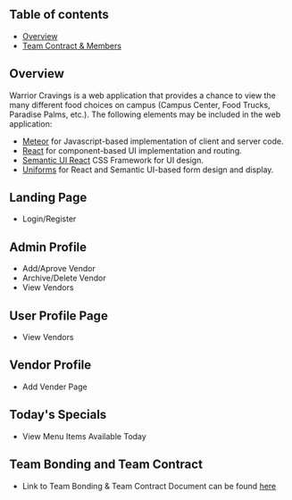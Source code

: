 ## Table of contents

* [Overview](#overview)
* [Team Contract & Members](#team-bonding-and-team-contract)

## Overview

Warrior Cravings is a web application that provides a chance to view the many different food choices on campus (Campus Center, Food Trucks, Paradise Palms, etc.). The following elements may be included in the web application: 

* [Meteor](https://www.meteor.com/) for Javascript-based implementation of client and server code.
* [React](https://reactjs.org/) for component-based UI implementation and routing.
* [Semantic UI React](https://react.semantic-ui.com/) CSS Framework for UI design.
* [Uniforms](https://uniforms.tools/) for React and Semantic UI-based form design and display.

## Landing Page
* Login/Register

## Admin Profile
* Add/Aprove Vendor
* Archive/Delete Vendor
* View Vendors

## User Profile Page
* View Vendors

## Vendor Profile
* Add Vender Page

## Today's Specials
* View Menu Items Available Today

## Team Bonding and Team Contract

* Link to Team Bonding & Team Contract Document can be found [here](https://docs.google.com/document/d/1SRTYNonslrtiFPJDW3MKqytMh0vnHxiC6MnLjCrtIrs/edit#)
